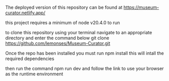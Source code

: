 The deployed version of this repository can be found at https://museum-curator.netlify.app/

this project requires a minimum of node v20.4.0 to run

to clone this repository using your terminal navigate to an appropriate directory and enter the command below
git clone https://github.com/lemonses/Museum-Curator.git

Once the repo has been installed you must run
npm install
this will intall the required dependencies

then run the command npm run dev and follow the link to use your browser as the runtime environment